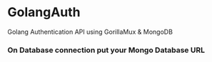 # GolangAuth
Golang Authentication API using GorillaMux &amp; MongoDB


### On Database connection put your Mongo Database URL
